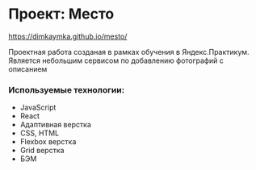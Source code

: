 # Проект: Место

https://dimkaymka.github.io/mesto/

Проектная работа созданая в рамках обучения в Яндекс.Практикум. Является небольшим сервисом по добавлению фотографий с описанием

### Используемые технологии:

* JavaScript
* React
* Адаптивная верстка
* CSS, HTML
* Flexbox верстка
* Grid верстка
* БЭМ


